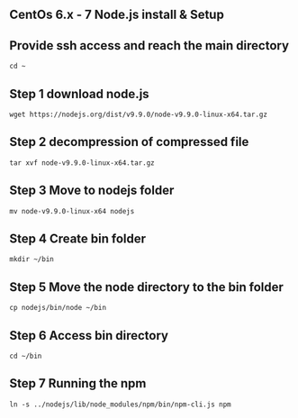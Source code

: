 ## CentOs 6.x - 7 Node.js install & Setup

## Provide ssh access and reach the main directory
```
cd ~
```

## Step 1 download node.js
```
wget https://nodejs.org/dist/v9.9.0/node-v9.9.0-linux-x64.tar.gz
```

## Step 2  decompression of compressed file
```
tar xvf node-v9.9.0-linux-x64.tar.gz
```

## Step 3 Move to nodejs folder
```
mv node-v9.9.0-linux-x64 nodejs
```

## Step 4 Create bin folder
```
mkdir ~/bin
```

## Step 5 Move the node directory to the bin folder
```
cp nodejs/bin/node ~/bin
```

## Step 6 Access bin directory
```
cd ~/bin
```

## Step 7 Running the npm
```
ln -s ../nodejs/lib/node_modules/npm/bin/npm-cli.js npm
```
